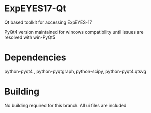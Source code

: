 # ExpEYES17-Qt
Qt based toolkit for accessing ExpEYES-17

PyQt4 version maintained for windows compatibility until issues are resolved with win-PyQt5

Dependencies
============
python-pyqt4 , python-pyqtgraph, python-scipy, python-pyqt4.qtsvg


Building
========
No building required for this branch. All ui files are included


